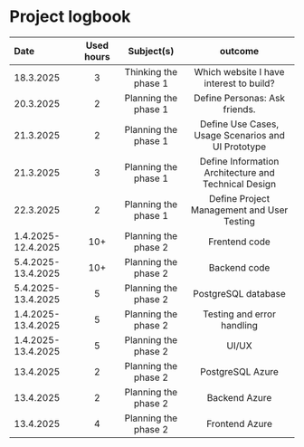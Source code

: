# Project logbook

| Date  | Used hours | Subject(s) |  outcome |
| :---  |     :---:      |     :---:      |     :---:      |
| 18.3.2025 | 3 | Thinking the phase 1  | Which website I have interest to build?  |
| 20.3.2025 | 2 | Planning the phase 1  | Define Personas: Ask friends.  |
| 21.3.2025 | 2 | Planning the phase 1  | Define Use Cases, Usage Scenarios and UI Prototype |
| 21.3.2025 | 3 | Planning the phase 1  | Define Information Architecture and Technical Design |
| 22.3.2025 | 2 | Planning the phase 1  | Define Project Management and User Testing |
| 1.4.2025-12.4.2025 | 10+ | Planning the phase 2  | Frentend code |
| 5.4.2025-13.4.2025 | 10+ | Planning the phase 2  | Backend code |
| 5.4.2025-13.4.2025 | 5 | Planning the phase 2  | PostgreSQL database |
| 1.4.2025-13.4.2025 | 5 | Planning the phase 2  | Testing and error handling |
| 1.4.2025-13.4.2025 | 5 | Planning the phase 2  | UI/UX |
| 13.4.2025 | 2 | Planning the phase 2  | PostgreSQL Azure |
| 13.4.2025 | 2 | Planning the phase 2  | Backend Azure |
| 13.4.2025 | 4 | Planning the phase 2  | Frontend Azure |
